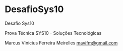 # DesafioSys10
Desafio Sys10

Prova Técnica SYS10 - Soluções Tecnológicas

Marcus Vinicius Ferreira Meirelles
mavifm@gmail.com



